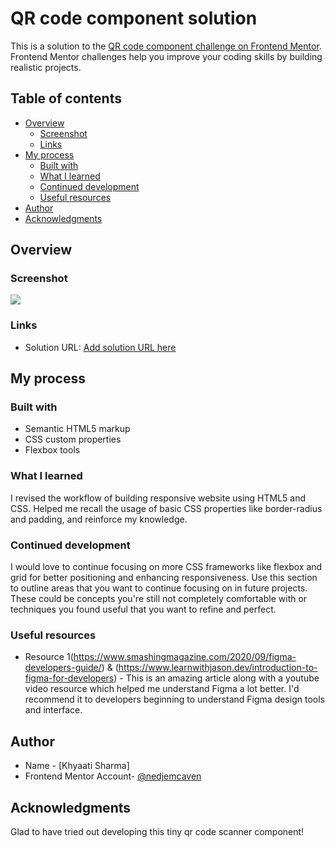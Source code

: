 # QR code component solution

This is a solution to the [QR code component challenge on Frontend Mentor](https://www.frontendmentor.io/challenges/qr-code-component-iux_sIO_H). Frontend Mentor challenges help you improve your coding skills by building realistic projects. 

## Table of contents
- [Overview](#overview)
  - [Screenshot](#screenshot)
  - [Links](#links)
- [My process](#my-process)
  - [Built with](#built-with)
  - [What I learned](#what-i-learned)
  - [Continued development](#continued-development)
  - [Useful resources](#useful-resources)
- [Author](#author)
- [Acknowledgments](#acknowledgments)

## Overview

### Screenshot
![](./qr-code-component.png)

### Links
- Solution URL: [Add solution URL here](https://your-solution-url.com)

## My process

### Built with
- Semantic HTML5 markup
- CSS custom properties
- Flexbox tools

### What I learned
I revised the workflow of building responsive website using HTML5 and CSS. Helped me recall the usage of basic CSS properties like border-radius and padding, and reinforce my knowledge. 

### Continued development
I would love to continue focusing on more CSS frameworks like flexbox and grid for better positioning and enhancing responsiveness. 
Use this section to outline areas that you want to continue focusing on in future projects. These could be concepts you're still not completely comfortable with or techniques you found useful that you want to refine and perfect.

### Useful resources
- Resource 1(https://www.smashingmagazine.com/2020/09/figma-developers-guide/) & (https://www.learnwithjason.dev/introduction-to-figma-for-developers) - This is an amazing article along with a youtube video resource which helped me understand Figma a lot better. I'd recommend it to developers beginning to understand Figma design tools and interface.

## Author
- Name - [Khyaati Sharma]
- Frontend Mentor Account- [@nedjemcaven](https://www.frontendmentor.io/profile/yourusername)

## Acknowledgments
Glad to have tried out developing this tiny qr code scanner component!  
